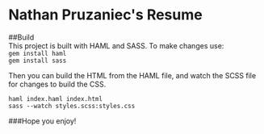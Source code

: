 # Nathan Pruzaniec's Resume  

##Build  
This project is built with HAML and SASS. To make changes use:  
`gem install haml`  
`gem install sass`  

Then you can build the HTML from the HAML file, and watch the SCSS file for changes to build the CSS.  

`haml index.haml index.html`  
`sass --watch styles.scss:styles.css`  

###Hope you enjoy!  
